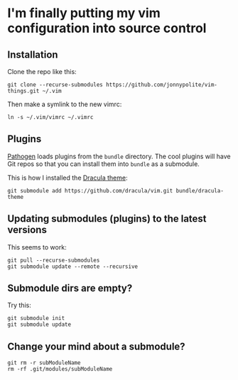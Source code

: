 # I'm finally putting my vim configuration into source control

## Installation
Clone the repo like this:

`git clone --recurse-submodules https://github.com/jonnypolite/vim-things.git ~/.vim`

Then make a symlink to the new vimrc:

`ln -s ~/.vim/vimrc ~/.vimrc`

## Plugins
[Pathogen](https://github.com/tpope/vim-pathogen) loads plugins from the `bundle` directory.
The cool plugins will have Git repos so that you can install them into `bundle` as a submodule.

This is how I installed the [Dracula theme](https://draculatheme.com/vim/):

`git submodule add https://github.com/dracula/vim.git bundle/dracula-theme`

## Updating submodules (plugins) to the latest versions
This seems to work:
```
git pull --recurse-submodules
git submodule update --remote --recursive
```

## Submodule dirs are empty?
Try this:
```
git submodule init
git submodule update
```

## Change your mind about a submodule?
```
git rm -r subModuleName
rm -rf .git/modules/subModuleName
```
